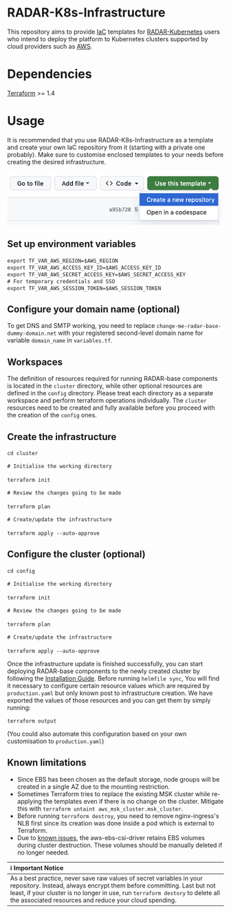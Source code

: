 # RADAR-K8s-Infrastructure
This repository aims to provide [IaC](https://en.wikipedia.org/wiki/Infrastructure_as_code) templates for [RADAR-Kubernetes](https://github.com/RADAR-base/RADAR-Kubernetes) users who intend to deploy the platform to Kubernetes clusters supported by cloud providers such as [AWS](https://aws.amazon.com/eks/). 

# Dependencies
[Terraform](https://developer.hashicorp.com/terraform/downloads) >= 1.4

# Usage
It is recommended that you use RADAR-K8s-Infrastructure as a template and create your own IaC repository from it (starting with a private one probably). Make sure to customise enclosed templates to your needs before creating the desired infrastructure.

<img src="./image/use_this_template.png" alt="use this template" width="500" height="124">

## Set up environment variables
```
export TF_VAR_AWS_REGION=$AWS_REGION
export TF_VAR_AWS_ACCESS_KEY_ID=$AWS_ACCESS_KEY_ID
export TF_VAR_AWS_SECRET_ACCESS_KEY=$AWS_SECRET_ACCESS_KEY
# For temporary credentials and SSO
export TF_VAR_AWS_SESSION_TOKEN=$AWS_SESSION_TOKEN
```

## Configure your domain name (optional)
To get DNS and SMTP working, you need to replace `change-me-radar-base-dummy-domain.net` with your registered second-level domain name for variable `domain_name` in `variables.tf`.

## Workspaces
The definition of resources required for running RADAR-base components is located in the `cluster` directory, while other optional resources are defined in the `config` directory. Please treat each directory as a separate workspace and perform terraform operations individually. The `cluster` resources need to be created and fully available before you proceed with the creation of the `config` ones.

## Create the infrastructure
```
cd cluster
```
```
# Initialise the working directory

terraform init
```
```
# Review the changes going to be made 

terraform plan
```
```
# Create/update the infrastructure

terraform apply --auto-approve
```

## Configure the cluster (optional)
```
cd config
```
```
# Initialise the working directory

terraform init
```
```
# Review the changes going to be made 

terraform plan
```
```
# Create/update the infrastructure

terraform apply --auto-approve
```

Once the infrastructure update is finished successfully, you can start deploying RADAR-base components to the newly created cluster by following the [Installation Guide](https://github.com/RADAR-base/RADAR-Kubernetes#installation). Before running `helmfile sync`, You will find it necessary to configure certain resource values which are required by `production.yaml` but only known post to infrastructure creation. We have exported the values of those resources and you can get them by simply running:
```
terraform output
```
(You could also automate this configuration based on your own customisation to `production.yaml`)

## Known limitations
* Since EBS has been chosen as the default storage, node groups will be created in a single AZ due to the mounting restriction.
* Sometimes Terraform tries to replace the existing MSK cluster while re-applying the templates even if there is no change on the cluster. Mitigate this with `terraform untaint aws_msk_cluster.msk_cluster`.
* Before running `terraform destroy`, you need to remove nginx-ingress's NLB first since its creation was done inside a pod which is external to Terraform.
* Due to [known issues](https://github.com/kubernetes-sigs/aws-ebs-csi-driver/issues/1507), the aws-ebs-csi-driver retains EBS volumes during cluster destruction. These volumes should be manually deleted if no longer needed.

| :information_source:  Important Notice  |
|:----------------------------------------|
|As a best practice, never save raw values of secret variables in your repository. Instead, always encrypt them before committing. Last but not least, if your cluster is no longer in use, run `terraform destory` to delete all the associated resources and reduce your cloud spending.|